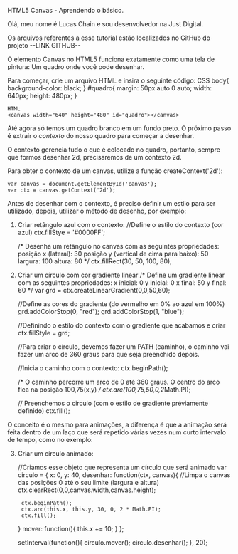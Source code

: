 HTML5 Canvas - Aprendendo o básico.

Olá, meu nome é Lucas Chain e sou desenvolvedor na Just Digital.

Os arquivos referentes a esse tutorial estão localizados no GitHub do projeto --LINK GITHUB--

O elemento Canvas no HTML5 funciona exatamente como uma tela de pintura: Um quadro onde você pode desenhar.

Para começar, crie um arquivo HTML e insira o seguinte código:
    CSS
    body{
      background-color: black;
    }
    #quadro{
      margin: 50px auto 0 auto;
      width: 640px;
      height: 480px;
    }

    HTML
    <canvas width="640" height="480" id="quadro"></canvas>

Até agora só temos um quadro branco em um fundo preto. O próximo passo é extrair o _contexto_ do nosso quadro para começar a desenhar.

O contexto gerencia tudo o que é colocado no quadro, portanto, sempre que formos desenhar 2d, precisaremos de um contexto 2d.

Para obter o contexto de um canvas, utilize a função createContext('2d'):

    var canvas = document.getElementById('canvas');
    var ctx = canvas.getContext('2d');

Antes de desenhar com o contexto, é preciso definir um estilo para ser utilizado, depois, utilizar o método de desenho, por exemplo:

1) Criar retângulo azul com o contexto:
    //Define o estilo do contexto (cor azul)
    ctx.fillStye = '#0000FF';

    /*
      Desenha um retângulo no canvas com as seguintes propriedades:
      posição x (lateral): 30
      posição y (vertical de cima para baixo): 50
      largura: 100
      altura: 80
    */
    ctx.fillRect(30, 50, 100, 80);

2) Criar um círculo com cor gradiente linear
    /*
      Define um gradiente linear com as seguintes propriedades:
      x inicial: 0
      y inicial: 0
      x final: 50
      y final: 60
    */
    var grd = ctx.createLinearGradient(0,0,50,60);
    
    //Define as cores do gradiente (do vermelho em 0% ao azul em 100%)
    grd.addColorStop(0, "red");
    grd.addColorStop(1, "blue");

    //Definindo o estilo do contexto com o gradiente que acabamos e criar
    ctx.fillStyle = grd;
    
    //Para criar o círculo, devemos fazer um PATH (caminho), o caminho vai fazer um arco de 360 graus para que seja preenchido depois.
    
    //Inicia o caminho com o contexto:
    ctx.beginPath();

    /*
      O caminho percorre um arco de 0 até 360 graus. O centro do arco fica na posição 100,75(x,y)
    */
    ctx.arc(100,75,50,0,2*Math.PI);

    // Preenchemos o circulo (com o estilo de gradiente préviamente definido)
    ctx.fill();

O conceito é o mesmo para animações, a diferença é que a animação será feita dentro de um laço que será repetido várias vezes num curto intervalo de tempo, como no exemplo:

3) Criar um círculo animado:
    
    //Criamos esse objeto que representa um círculo que será animado
    var circulo = {
      x: 0,
      y: 40,
      desenhar: function(ctx, canvas){
        //Limpa o canvas das posições 0 até o seu limite (largura e altura)
        ctx.clearRect(0,0,canvas.width,canvas.height);

        ctx.beginPath();
        ctx.arc(this.x, this.y, 30, 0, 2 * Math.PI);
        ctx.fill();
      }
      mover: function(){
        this.x += 10;
      }
    };

    setInterval(function(){
      circulo.mover();
      circulo.desenhar();
    }, 20);
